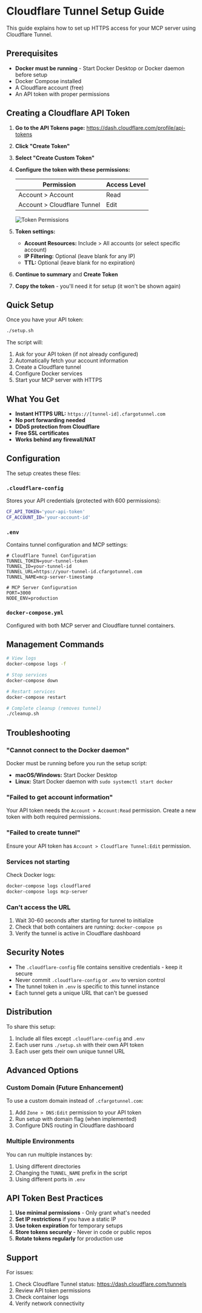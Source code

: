 # Cloudflare Tunnel Setup Guide

This guide explains how to set up HTTPS access for your MCP server using Cloudflare Tunnel.

## Prerequisites

- **Docker must be running** - Start Docker Desktop or Docker daemon before setup
- Docker Compose installed
- A Cloudflare account (free)
- An API token with proper permissions

## Creating a Cloudflare API Token

1. **Go to the API Tokens page:**
   https://dash.cloudflare.com/profile/api-tokens

2. **Click "Create Token"**

3. **Select "Create Custom Token"**

4. **Configure the token with these permissions:**
   
   | Permission | Access Level |
   |------------|--------------|
   | Account > Account | Read |
   | Account > Cloudflare Tunnel | Edit |

   ![Token Permissions](docs/token-permissions.png)

5. **Token settings:**
   - **Account Resources:** Include > All accounts (or select specific account)
   - **IP Filtering:** Optional (leave blank for any IP)
   - **TTL:** Optional (leave blank for no expiration)

6. **Continue to summary** and **Create Token**

7. **Copy the token** - you'll need it for setup (it won't be shown again)

## Quick Setup

Once you have your API token:

```bash
./setup.sh
```

The script will:
1. Ask for your API token (if not already configured)
2. Automatically fetch your account information
3. Create a Cloudflare tunnel
4. Configure Docker services
5. Start your MCP server with HTTPS

## What You Get

- **Instant HTTPS URL:** `https://[tunnel-id].cfargotunnel.com`
- **No port forwarding needed**
- **DDoS protection from Cloudflare**
- **Free SSL certificates**
- **Works behind any firewall/NAT**

## Configuration

The setup creates these files:

### `.cloudflare-config`
Stores your API credentials (protected with 600 permissions):
```bash
CF_API_TOKEN='your-api-token'
CF_ACCOUNT_ID='your-account-id'
```

### `.env`
Contains tunnel configuration and MCP settings:
```env
# Cloudflare Tunnel Configuration
TUNNEL_TOKEN=your-tunnel-token
TUNNEL_ID=your-tunnel-id
TUNNEL_URL=https://your-tunnel-id.cfargotunnel.com
TUNNEL_NAME=mcp-server-timestamp

# MCP Server Configuration
PORT=3000
NODE_ENV=production
```

### `docker-compose.yml`
Configured with both MCP server and Cloudflare tunnel containers.

## Management Commands

```bash
# View logs
docker-compose logs -f

# Stop services
docker-compose down

# Restart services
docker-compose restart

# Complete cleanup (removes tunnel)
./cleanup.sh
```

## Troubleshooting

### "Cannot connect to the Docker daemon"
Docker must be running before you run the setup script:
- **macOS/Windows:** Start Docker Desktop
- **Linux:** Start Docker daemon with `sudo systemctl start docker`

### "Failed to get account information"
Your API token needs the `Account > Account:Read` permission. Create a new token with both required permissions.

### "Failed to create tunnel"
Ensure your API token has `Account > Cloudflare Tunnel:Edit` permission.

### Services not starting
Check Docker logs:
```bash
docker-compose logs cloudflared
docker-compose logs mcp-server
```

### Can't access the URL
1. Wait 30-60 seconds after starting for tunnel to initialize
2. Check that both containers are running: `docker-compose ps`
3. Verify the tunnel is active in Cloudflare dashboard

## Security Notes

- The `.cloudflare-config` file contains sensitive credentials - keep it secure
- Never commit `.cloudflare-config` or `.env` to version control
- The tunnel token in `.env` is specific to this tunnel instance
- Each tunnel gets a unique URL that can't be guessed

## Distribution

To share this setup:
1. Include all files except `.cloudflare-config` and `.env`
2. Each user runs `./setup.sh` with their own API token
3. Each user gets their own unique tunnel URL

## Advanced Options

### Custom Domain (Future Enhancement)
To use a custom domain instead of `.cfargotunnel.com`:
1. Add `Zone > DNS:Edit` permission to your API token
2. Run setup with domain flag (when implemented)
3. Configure DNS routing in Cloudflare dashboard

### Multiple Environments
You can run multiple instances by:
1. Using different directories
2. Changing the `TUNNEL_NAME` prefix in the script
3. Using different ports in `.env`

## API Token Best Practices

1. **Use minimal permissions** - Only grant what's needed
2. **Set IP restrictions** if you have a static IP
3. **Use token expiration** for temporary setups
4. **Store tokens securely** - Never in code or public repos
5. **Rotate tokens regularly** for production use

## Support

For issues:
1. Check Cloudflare Tunnel status: https://dash.cloudflare.com/tunnels
2. Review API token permissions
3. Check container logs
4. Verify network connectivity